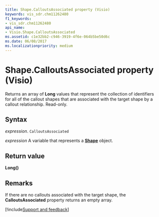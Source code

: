 ```yaml
---
title: Shape.CalloutsAssociated property (Visio)
keywords: vis_sdr.chm11262480
f1_keywords:
- vis_sdr.chm11262480
api_name:
- Visio.Shape.CalloutsAssociated
ms.assetid: c1e32bb2-c946-3919-4f6e-064b5be50d6c
ms.date: 06/08/2017
ms.localizationpriority: medium
---
```



# Shape.CalloutsAssociated property (Visio)

Returns an array of **Long** values that represent the collection of identifiers for all of the callout shapes that are associated with the target shape by a callout relationship. Read-only.


## Syntax

_expression_. `CalloutsAssociated`

_expression_ A variable that represents a **[Shape](Visio.Shape.md)** object.


## Return value

 **Long()**


## Remarks

If there are no callouts associated with the target shape, the **CalloutsAssociated** property returns an empty array.

[!include[Support and feedback](~/includes/feedback-boilerplate.md)]